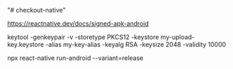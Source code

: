 "# checkout-native" 

https://reactnative.dev/docs/signed-apk-android

keytool -genkeypair -v -storetype PKCS12 -keystore my-upload-key.keystore -alias my-key-alias -keyalg RSA -keysize 2048 -validity 10000

npx react-native run-android --variant=release
